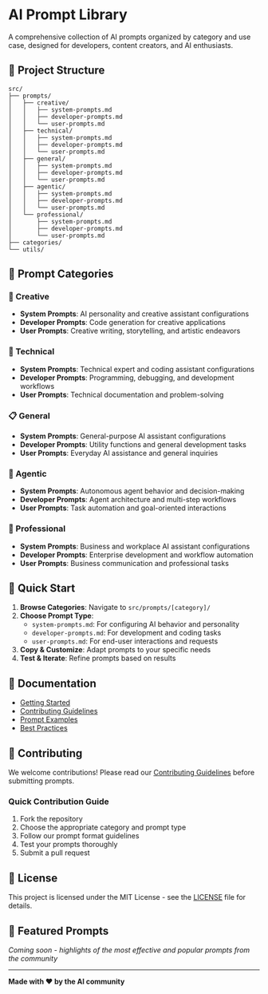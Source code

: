 # AI Prompt Library

A comprehensive collection of AI prompts organized by category and use case, designed for developers, content creators, and AI enthusiasts.

## 📁 Project Structure

```
src/
├── prompts/
│   ├── creative/
│   │   ├── system-prompts.md
│   │   ├── developer-prompts.md
│   │   └── user-prompts.md
│   ├── technical/
│   │   ├── system-prompts.md
│   │   ├── developer-prompts.md
│   │   └── user-prompts.md
│   ├── general/
│   │   ├── system-prompts.md
│   │   ├── developer-prompts.md
│   │   └── user-prompts.md
│   ├── agentic/
│   │   ├── system-prompts.md
│   │   ├── developer-prompts.md
│   │   └── user-prompts.md
│   └── professional/
│       ├── system-prompts.md
│       ├── developer-prompts.md
│       └── user-prompts.md
├── categories/
└── utils/
```

## 🎯 Prompt Categories

### 🎨 Creative
- **System Prompts**: AI personality and creative assistant configurations
- **Developer Prompts**: Code generation for creative applications
- **User Prompts**: Creative writing, storytelling, and artistic endeavors

### 🔧 Technical
- **System Prompts**: Technical expert and coding assistant configurations
- **Developer Prompts**: Programming, debugging, and development workflows
- **User Prompts**: Technical documentation and problem-solving

### 📋 General
- **System Prompts**: General-purpose AI assistant configurations
- **Developer Prompts**: Utility functions and general development tasks
- **User Prompts**: Everyday AI assistance and general inquiries

### 🤖 Agentic
- **System Prompts**: Autonomous agent behavior and decision-making
- **Developer Prompts**: Agent architecture and multi-step workflows
- **User Prompts**: Task automation and goal-oriented interactions

### 💼 Professional
- **System Prompts**: Business and workplace AI assistant configurations
- **Developer Prompts**: Enterprise development and workflow automation
- **User Prompts**: Business communication and professional tasks

## 🚀 Quick Start

1. **Browse Categories**: Navigate to `src/prompts/[category]/` 
2. **Choose Prompt Type**:
   - `system-prompts.md`: For configuring AI behavior and personality
   - `developer-prompts.md`: For development and coding tasks
   - `user-prompts.md`: For end-user interactions and requests
3. **Copy & Customize**: Adapt prompts to your specific needs
4. **Test & Iterate**: Refine prompts based on results

## 📖 Documentation

- [Getting Started](docs/getting-started.md)
- [Contributing Guidelines](docs/contributing.md)
- [Prompt Examples](examples/sample-prompts.md)
- [Best Practices](docs/best-practices.md)

## 🤝 Contributing

We welcome contributions! Please read our [Contributing Guidelines](docs/contributing.md) before submitting prompts.

### Quick Contribution Guide

1. Fork the repository
2. Choose the appropriate category and prompt type
3. Follow our prompt format guidelines
4. Test your prompts thoroughly
5. Submit a pull request

## 📄 License

This project is licensed under the MIT License - see the [LICENSE](LICENSE) file for details.

## 🌟 Featured Prompts

*Coming soon - highlights of the most effective and popular prompts from the community*

---

**Made with ❤️ by the AI community**

